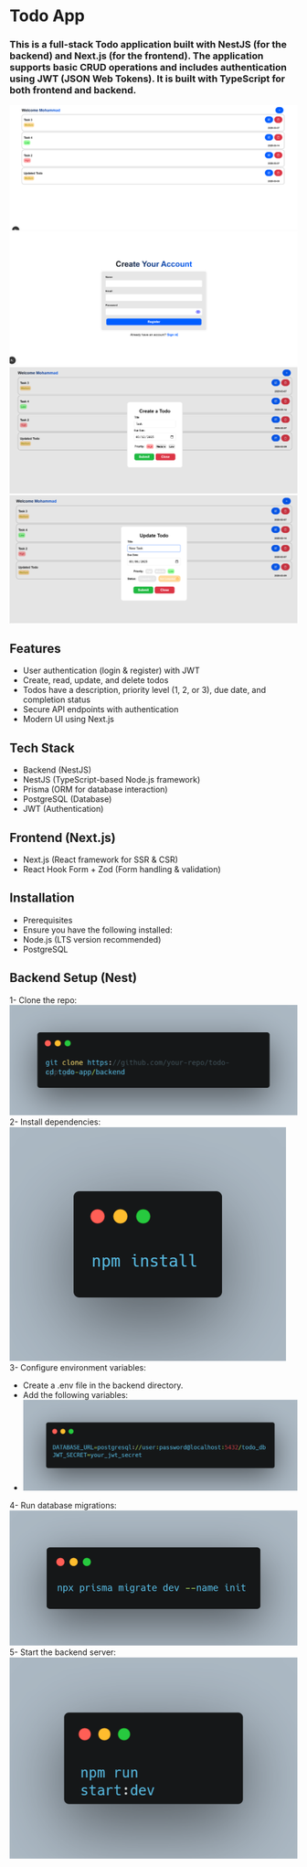 # Todo App

### This is a full-stack Todo application built with NestJS (for the backend) and Next.js (for the frontend). The application supports basic CRUD operations and includes authentication using JWT (JSON Web Tokens). It is built with TypeScript for both frontend and backend.

![Todo App Screenshot](frontend/public/todos.png)
![Todo App Screenshot](frontend/public/register.png)
![Todo App Screenshot](frontend/public/create.png)
![Todo App Screenshot](frontend/public/update.png)


## Features

- User authentication (login & register) with JWT
- Create, read, update, and delete todos
- Todos have a description, priority level (1, 2, or 3), due date, and completion status
- Secure API endpoints with authentication
- Modern UI using Next.js


## Tech Stack

- Backend (NestJS)
- NestJS (TypeScript-based Node.js framework)
- Prisma (ORM for database interaction)
- PostgreSQL (Database)
- JWT (Authentication)

  
## Frontend (Next.js)

- Next.js (React framework for SSR & CSR)
- React Hook Form + Zod (Form handling & validation)


## Installation

- Prerequisites
- Ensure you have the following installed:
- Node.js (LTS version recommended)
- PostgreSQL

## Backend Setup (Nest)

1- Clone the repo:
![Todo App Screenshot](frontend/public/carbon.png)
2- Install dependencies:<br>
![Todo App Screenshot](frontend/public/carbon(1).png) <br>
3- Configure environment variables:
  - Create a .env file in the backend directory.
  - Add the following variables:
  - ![Todo App Screenshot](frontend/public/carbon(2).png)


4- Run database migrations:<br>
![Todo App Screenshot](frontend/public/carbon(3).png) <br>
5- Start the backend server:<br>
![Todo App Screenshot](frontend/public/carbon(5).png) <br>
